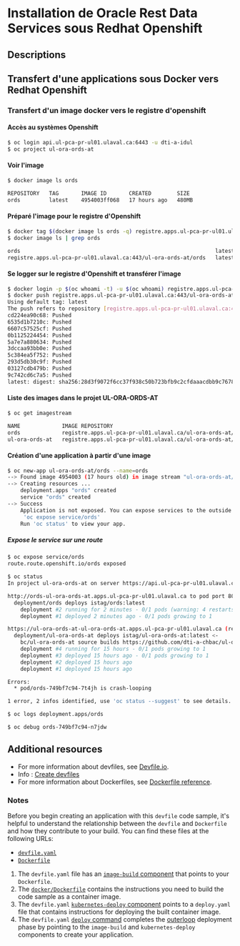 # Installation de Oracle Rest Data Services sous Redhat Openshift

## Descriptions

   

## Transfert d'une applications sous Docker vers Redhat Openshift
### Transfert d'un image docker vers le registre d'openshift
#### Accès au systèmes Openshift
```bash
$ oc login api.ul-pca-pr-ul01.ulaval.ca:6443 -u dti-a-idul
$ oc project ul-ora-ords-at
```
#### Voir l'image
```bash
$ docker image ls ords

REPOSITORY   TAG       IMAGE ID       CREATED        SIZE
ords         latest    4954003ff068   17 hours ago   480MB
```

#### Préparé l'image pour le registre d'Openshift
```bash
$ docker tag $(docker image ls ords -q) registre.apps.ul-pca-pr-ul01.ulaval.ca:443/ul-ora-ords-at/ords
$ docker image ls | grep ords

ords                                                             latest        4954003ff068   17 hours ago    480MB
registre.apps.ul-pca-pr-ul01.ulaval.ca:443/ul-ora-ords-at/ords   latest        4954003ff068   17 hours ago    480MB

```
#### Se logger sur le registre d'Openshift et transférer l'image
```bash
$ docker login -p $(oc whoami -t) -u $(oc whoami) registre.apps.ul-pca-pr-ul01.ulaval.ca:443
$ docker push registre.apps.ul-pca-pr-ul01.ulaval.ca:443/ul-ora-ords-at/ords
Using default tag: latest
The push refers to repository [registre.apps.ul-pca-pr-ul01.ulaval.ca:443/ul-ora-ords-at/ords]
cd224ea90c68: Pushed
6535d1b7210c: Pushed
6607c57525cf: Pushed
0b1125224454: Pushed
5a7e7a880634: Pushed
3dccaa93bb0e: Pushed
5c384ea5f752: Pushed
293d5db30c9f: Pushed
03127cdb479b: Pushed
9c742cd6c7a5: Pushed
latest: digest: sha256:28d3f9072f6cc37f938c50b723bfb9c2cfdaaacdbb9c7678b24b6f9cb969ef45 size: 2420
```

#### Liste des images dans le projet UL-ORA-ORDS-AT
```bash
$ oc get imagestream

NAME             IMAGE REPOSITORY                                                       TAGS     UPDATED
ords             registre.apps.ul-pca-pr-ul01.ulaval.ca/ul-ora-ords-at/ords             latest   About a minute ago
ul-ora-ords-at   registre.apps.ul-pca-pr-ul01.ulaval.ca/ul-ora-ords-at/ul-ora-ords-at   latest   15 hours ago
```
#### Création d'une application à partir d'une image 
```bash
$ oc new-app ul-ora-ords-at/ords --name=ords
--> Found image 4954003 (17 hours old) in image stream "ul-ora-ords-at/ords" under tag "latest" for "ul-ora-ords-at/ords"
--> Creating resources ...
    deployment.apps "ords" created
    service "ords" created
--> Success
    Application is not exposed. You can expose services to the outside world by executing one or more of the commands below:
     'oc expose service/ords'
    Run 'oc status' to view your app.
```
##### Expose le service sur une route 
```bash
$ oc expose service/ords
route.route.openshift.io/ords exposed
```

```bash
$ oc status
In project ul-ora-ords-at on server https://api.ul-pca-pr-ul01.ulaval.ca:6443

http://ords-ul-ora-ords-at.apps.ul-pca-pr-ul01.ulaval.ca to pod port 8080-tcp (svc/ords)
  deployment/ords deploys istag/ords:latest
    deployment #2 running for 2 minutes - 0/1 pods (warning: 4 restarts)
    deployment #1 deployed 2 minutes ago - 0/1 pods growing to 1

https://ul-ora-ords-at-ul-ora-ords-at.apps.ul-pca-pr-ul01.ulaval.ca (redirects) to pod port 8080-tcp (svc/ul-ora-ords-at)
  deployment/ul-ora-ords-at deploys istag/ul-ora-ords-at:latest <-
    bc/ul-ora-ords-at source builds https://github.com/dti-a-chbac/ul-ora-ords-at.git#main on openshift/java:openjdk-17-ubi8
    deployment #4 running for 15 hours - 0/1 pods growing to 1
    deployment #3 deployed 15 hours ago - 0/1 pods growing to 1
    deployment #2 deployed 15 hours ago
    deployment #1 deployed 15 hours ago

Errors:
  * pod/ords-749bf7c94-7t4jh is crash-looping

1 error, 2 infos identified, use 'oc status --suggest' to see details.
```

```bash
$ oc logs deployment.apps/ords
```

```bash
$ oc debug ords-749bf7c94-n7jdw
```

## Additional resources
* For more information about devfiles, see [Devfile.io](https://devfile.io/).
* Info : [Create devfiles](https://devfile.io/docs/2.2.2/create-devfiles)
* For more information about Dockerfiles, see [Dockerfile reference](https://docs.docker.com/engine/reference/builder/).
  
### Notes
Before you begin creating an application with this `devfile` code sample, it's helpful to understand the relationship between the `devfile` and `Dockerfile` and how they contribute to your build. You can find these files at the following URLs:

* [`devfile.yaml`](https://github.com/devfile-samples/devfile-sample-python-basic/blob/main/devfile.yaml)
* [`Dockerfile`](https://github.com/devfile-samples/devfile-sample-python-basic/blob/main/docker/Dockerfile)

1. The `devfile.yaml` file has an [`image-build` component](https://github.com/devfile-samples/devfile-sample-python-basic/blob/main/devfile.yaml#L24-L30) that points to your `Dockerfile`.
2. The [`docker/Dockerfile`](https://github.com/devfile-samples/devfile-sample-python-basic/blob/main/docker/Dockerfile) contains the instructions you need to build the code sample as a container image.
3. The `devfile.yaml` [`kubernetes-deploy` component](https://github.com/devfile-samples/devfile-sample-python-basic/blob/main/devfile.yaml#L31-L44) points to a `deploy.yaml` file that contains instructions for deploying the built container image.
4. The `devfile.yaml` [`deploy` command](https://github.com/devfile-samples/devfile-sample-python-basic/blob/main/devfile.yaml#L46-L59) completes the [outerloop](https://devfile.io/docs/2.2.0/innerloop-vs-outerloop) deployment phase by pointing to the `image-build` and `kubernetes-deploy` components to create your application.


